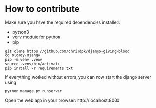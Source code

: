 # How to contribute

Make sure you have the required dependencies installed:
- python3
- venv module for python
- pip


```
git clone https://github.com/chrisdpk/django-giving-blood
cd bloody-django
pip -m venv .venv
source .venv/bin/activate
pip install -r requirements.txt
```

If everything worked without errors, you can now start the django server using

```python manage.py runserver```

Open the web app in your browser: http://localhost:8000
